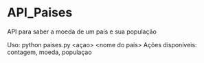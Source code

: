 # API_Paises
 API para saber a moeda de um país e sua população

 Uso: python paises.py <açao> <nome do país>
 Ações disponíveis: contagem, moeda, populaçao
 

